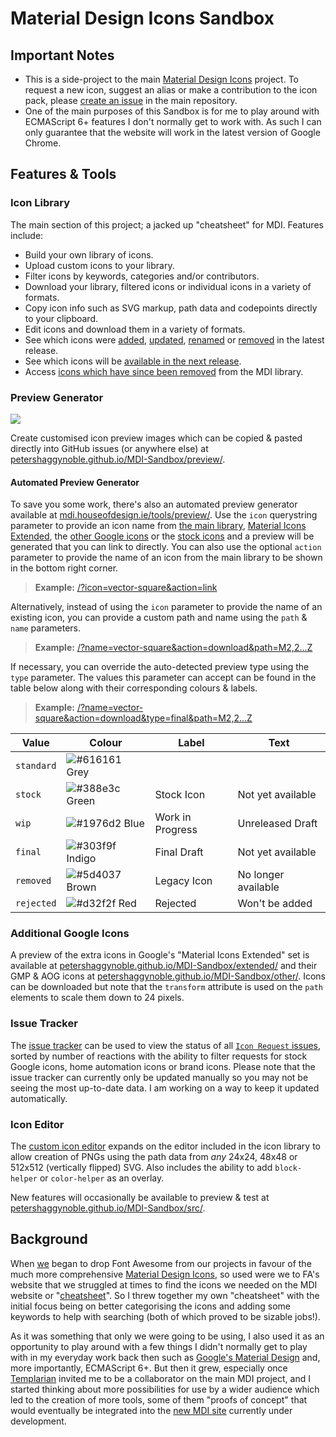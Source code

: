 # Material Design Icons Sandbox
## Important Notes
- This is a side-project to the main [Material Design Icons](https://materialdesignicons.com/) project. To request a new icon, suggest an alias or make a contribution to the icon pack, please [create an issue](https://github.com/Templarian/MaterialDesign/issues) in the main repository.
- One of the main purposes of this Sandbox is for me to play around with ECMAScript 6+ features I don't normally get to work with. As such I can only guarantee that the website will work in the latest version of Google Chrome.

## Features & Tools

### Icon Library

The main section of this project; a jacked up "cheatsheet" for MDI. Features include:
- Build your own library of icons.
- Upload custom icons to your library.
- Filter icons by keywords, categories and/or contributors.
- Download your library, filtered icons or individual icons in a variety of formats.
- Copy icon info such as SVG markup, path data and codepoints directly to your clipboard.
- Edit icons and download them in a variety of formats.
- See which icons were [added](https://petershaggynoble.github.io/MDI-Sandbox/?section=new), [updated](https://petershaggynoble.github.io/MDI-Sandbox/?section=updated), [renamed](https://petershaggynoble.github.io/MDI-Sandbox/?section=renamed) or [removed](https://petershaggynoble.github.io/MDI-Sandbox/?section=removed) in the latest release.
- See which icons will be [available in the next release](https://petershaggynoble.github.io/MDI-Sandbox/?section=soon).
- Access [icons which have since been removed](https://petershaggynoble.github.io/MDI-Sandbox/?section=retired) from the MDI library.

### Preview Generator
![](https://petershaggynoble.github.io/MDI-Sandbox/img/readme/previews.png)

Create customised icon preview images which can be copied & pasted directly into GitHub issues (or anywhere else) at [petershaggynoble.github.io/MDI-Sandbox/preview/](https://petershaggynoble.github.io/MDI-Sandbox/preview/).

#### Automated Preview Generator
To save you some work, there's also an automated preview generator available at [mdi.houseofdesign.ie/tools/preview/](http://mdi.houseofdesign.ie/tools/preview/). Use the `icon` querystring parameter to provide an icon name from [the main library](https://petershaggynoble.github.io/MDI-Sandbox/), [Material Icons Extended](https://petershaggynoble.github.io/MDI-Sandbox/extended/), the [other Google icons](https://petershaggynoble.github.io/MDI-Sandbox/other/) or the [stock icons](https://petershaggynoble.github.io/MDI-Sandbox/stock/) and a preview will be generated that you can link to directly. You can also use the optional `action` parameter to provide the name of an icon from the main library to be shown in the bottom right corner.
> **Example:** [/?icon=vector-square&action=link](http://mdi.houseofdesign.ie/tools/preview/?icon=vector-square&action=link)

Alternatively, instead of using the `icon` parameter to provide the name of an existing icon, you can provide a custom path and name using the `path` & `name` parameters.
> **Example:** [/?name=vector-square&action=download&path=M2,2...Z](http://mdi.houseofdesign.ie/tools/preview/?name=vector-square&action=download&path=M2,2H8V4H16V2H22V8H20V16H22V22H16V20H8V22H2V16H4V8H2V2M16,8V6H8V8H6V16H8V18H16V16H18V8H16M4,4V6H6V4H4M18,4V6H20V4H18M4,18V20H6V18H4M18,18V20H20V18H18Z)

If necessary, you can override the auto-detected preview type using the `type` parameter. The values this parameter can accept can be found in the table below along with their corresponding colours & labels.
> **Example:** [/?name=vector-square&action=download&type=final&path=M2,2...Z](http://mdi.houseofdesign.ie/tools/preview/?name=vector-square&action=download&type=final&path=M2,2H8V4H16V2H22V8H20V16H22V22H16V20H8V22H2V16H4V8H2V2M16,8V6H8V8H6V16H8V18H16V16H18V8H16M4,4V6H6V4H4M18,4V6H20V4H18M4,18V20H6V18H4M18,18V20H20V18H18Z)

| Value       | Colour                                                           | Label            | Text                |
| ----------- | ---------------------------------------------------------------- | ---------------- | ------------------- |
| `standard`  | ![#616161](https://placehold.it/19/616161/000000?text=+) Grey    |                  |                     |
| `stock`     | ![#388e3c](https://placehold.it/19/388e3c/000000?text=+) Green   | Stock Icon       | Not yet available   |
| `wip`       | ![#1976d2](https://placehold.it/19/1976d2/000000?text=+) Blue    | Work in Progress | Unreleased Draft    |
| `final`     | ![#303f9f](https://placehold.it/19/303f9f/000000?text=+) Indigo  | Final Draft      | Not yet available   |
| `removed`   | ![#5d4037](https://placehold.it/19/5d4037/000000?text=+) Brown   | Legacy Icon      | No longer available |
| `rejected`  | ![#d32f2f](https://placehold.it/19/d32f2f/000000?text=+) Red     | Rejected         | Won't be added      |

### Additional Google Icons

A preview of the extra icons in Google's "Material Icons Extended" set is available at [petershaggynoble.github.io/MDI-Sandbox/extended/](https://petershaggynoble.github.io/MDI-Sandbox/extended/) and their GMP & AOG icons at [petershaggynoble.github.io/MDI-Sandbox/other/](https://petershaggynoble.github.io/MDI-Sandbox/other/). Icons can be downloaded but note that the `transform` attribute is used on the `path` elements to scale them down to 24 pixels.

### Issue Tracker
The [issue tracker](https://petershaggynoble.github.io/MDI-Sandbox/issues/) can be used to view the status of all [`Icon Request` issues](https://github.com/Templarian/MaterialDesign/issues?q=is%3Aissue+is%3Aopen+label%3A%22Icon+Request+%3Apencil2%3A%22), sorted by number of reactions with the ability to filter requests for stock Google icons, home automation icons or brand icons. Please note that the issue tracker can currently only be updated manually so you may not be seeing the most up-to-date data. I am working on a way to keep it updated automatically.

### Icon Editor
The [custom icon editor](https://petershaggynoble.github.io/MDI-Sandbox/editor/) expands on the editor included in the icon library to allow creation of PNGs using the path data from _any_ 24x24, 48x48 or 512x512 (vertically flipped) SVG. Also includes the ability to add `block-helper` or `color-helper` as an overlay.

New features will occasionally be available to preview & test at [petershaggynoble.github.io/MDI-Sandbox/src/](https://petershaggynoble.github.io/MDI-Sandbox/src/).

## Background
When [we](https://houseofdesign.ie/) began to drop Font Awesome from our projects in favour of the much more comprehensive [Material Design Icons](https://materialdesignicons.com/), so used were we to FA's website that we struggled at times to find the icons we needed on the MDI website or "[cheatsheet](https://cdn.materialdesignicons.com/3.9.97/)". So I threw together my own "cheatsheet" with the initial focus being on better categorising the icons and adding some keywords to help with searching (both of which proved to be sizable jobs!).

As it was something that only we were going to be using, I also used it as an opportunity to play around with a few things I didn't normally get to play with in my everyday work back then such as [Google's Material Design](https://material.io/guidelines/) and, more importantly, ECMAScript 6+. But then it grew, especially once [Templarian](https://github.com/Templarian) invited me to be a collaborator on the main MDI project, and I started thinking about more possibilities for use by a wider audience which led to the creation of more tools, some of them "proofs of concept" that would eventually be integrated into the [new MDI site](http://dev.materialdesignicons.com/) currently under development.